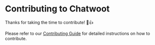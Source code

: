 # Contributing to Chatwoot

Thanks for taking the time to contribute! :tada::+1:

Please refer to our [Contributing Guide](https://www.mycodek.com/docs/contributing-guide) for detailed instructions on how to contribute.
